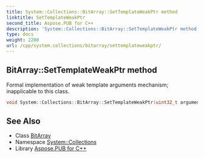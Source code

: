 ```yaml
---
title: System::Collections::BitArray::SetTemplateWeakPtr method
linktitle: SetTemplateWeakPtr
second_title: Aspose.PUB for C++
description: 'System::Collections::BitArray::SetTemplateWeakPtr method. Formal implementation of weak template arguments mechanism; inapplicable to this class in C++.'
type: docs
weight: 2200
url: /cpp/system.collections/bitarray/settemplateweakptr/
---
```

## BitArray::SetTemplateWeakPtr method


Formal implementation of weak template arguments mechanism; inapplicable to this class.

```cpp
void System::Collections::BitArray::SetTemplateWeakPtr(uint32_t argument) override
```

## See Also

* Class [BitArray](../)
* Namespace [System::Collections](../../)
* Library [Aspose.PUB for C++](../../../)
